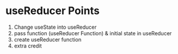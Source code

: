 # useReducer Points
1. Change useState into useReducer
2. pass function (useReducer Function) & initial state in useReducer
3. create useReducer function
4. extra credit 
